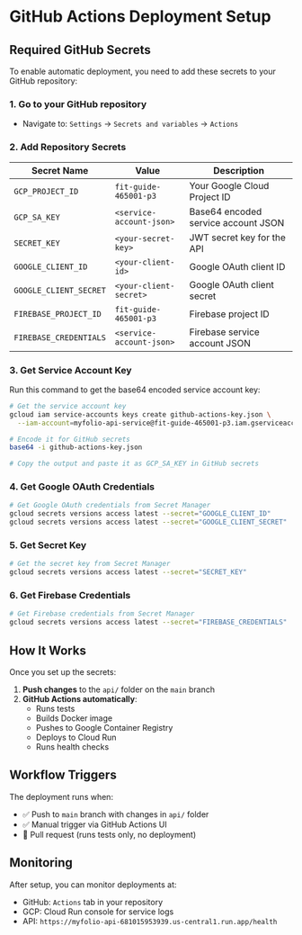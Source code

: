 # GitHub Actions Deployment Setup

## Required GitHub Secrets

To enable automatic deployment, you need to add these secrets to your GitHub repository:

### 1. Go to your GitHub repository
- Navigate to: `Settings` → `Secrets and variables` → `Actions`

### 2. Add Repository Secrets

| Secret Name | Value | Description |
|-------------|--------|-------------|
| `GCP_PROJECT_ID` | `fit-guide-465001-p3` | Your Google Cloud Project ID |
| `GCP_SA_KEY` | `<service-account-json>` | Base64 encoded service account JSON |
| `SECRET_KEY` | `<your-secret-key>` | JWT secret key for the API |
| `GOOGLE_CLIENT_ID` | `<your-client-id>` | Google OAuth client ID |
| `GOOGLE_CLIENT_SECRET` | `<your-client-secret>` | Google OAuth client secret |
| `FIREBASE_PROJECT_ID` | `fit-guide-465001-p3` | Firebase project ID |
| `FIREBASE_CREDENTIALS` | `<service-account-json>` | Firebase service account JSON |

### 3. Get Service Account Key

Run this command to get the base64 encoded service account key:

```bash
# Get the service account key
gcloud iam service-accounts keys create github-actions-key.json \
  --iam-account=myfolio-api-service@fit-guide-465001-p3.iam.gserviceaccount.com

# Encode it for GitHub secrets
base64 -i github-actions-key.json

# Copy the output and paste it as GCP_SA_KEY in GitHub secrets
```

### 4. Get Google OAuth Credentials

```bash
# Get Google OAuth credentials from Secret Manager
gcloud secrets versions access latest --secret="GOOGLE_CLIENT_ID"
gcloud secrets versions access latest --secret="GOOGLE_CLIENT_SECRET"
```

### 5. Get Secret Key

```bash
# Get the secret key from Secret Manager
gcloud secrets versions access latest --secret="SECRET_KEY"
```

### 6. Get Firebase Credentials

```bash
# Get Firebase credentials from Secret Manager
gcloud secrets versions access latest --secret="FIREBASE_CREDENTIALS"
```

## How It Works

Once you set up the secrets:

1. **Push changes** to the `api/` folder on the `main` branch
2. **GitHub Actions automatically**:
   - Runs tests
   - Builds Docker image
   - Pushes to Google Container Registry
   - Deploys to Cloud Run
   - Runs health checks

## Workflow Triggers

The deployment runs when:
- ✅ Push to `main` branch with changes in `api/` folder
- ✅ Manual trigger via GitHub Actions UI
- 🔄 Pull request (runs tests only, no deployment)

## Monitoring

After setup, you can monitor deployments at:
- GitHub: `Actions` tab in your repository
- GCP: Cloud Run console for service logs
- API: `https://myfolio-api-681015953939.us-central1.run.app/health`
